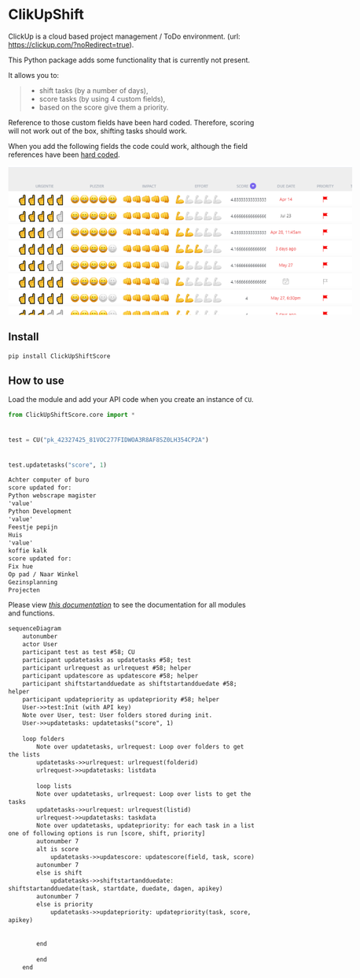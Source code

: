 # ClikUpShift



ClickUp is a cloud based project management / ToDo environment. (url: https://clickup.com/?noRedirect=true). 

This Python package adds some functionality that is currently not present. 

It allows you to: 
> * shift tasks (by a number of days),
> * score tasks (by using 4 custom fields), 
> * based on the score give them a priority. 
 

Reference to those custom fields have been hard coded. Therefore, scoring will not work out of the box, shifting tasks should work.

When you add the following fields the code could work, although the field references have been [hard coded](https://github.com/stevedep/ClickUpShiftScore/blob/4b2925c388e3eb26a6fdc039b0eee50dfd79ee0a/ClickUpShiftScore/core.py#L45).
<!--- #![Custom Fields!](images/customfields.png "Custom Fields") --->

<img src="images\customfields.png" alt="drawing" width="700" style="max-width: 700px">



## Install

`pip install ClickUpShiftScore`

## How to use

Load the module and add your API code when you create an instance of `CU`. 


```python
from ClickUpShiftScore.core import *


test = CU("pk_42327425_81VOC277FIDWOA3R8AF8SZ0LH354CP2A")


test.updatetasks("score", 1)
```

    Achter computer of buro
    score updated for: 
    Python webscrape magister
    'value'
    Python Development
    'value'
    Feestje pepijn
    Huis
    'value'
    koffie kalk
    score updated for: 
    Fix hue
    Op pad / Naar Winkel
    Gezinsplanning
    Projecten
    


Please view *[this documentation](https://StevedeP.github.io/ClickUpShiftScore)* to see the documentation for all modules and functions. 


```mermaid
sequenceDiagram
    autonumber
    actor User    
    participant test as test #58; CU
    participant updatetasks as updatetasks #58; test
    participant urlrequest as urlrequest #58; helper 
    participant updatescore as updatescore #58; helper
    participant shiftstartandduedate as shiftstartandduedate #58; helper
    participant updatepriority as updatepriority #58; helper
    User->>test:Init (with API key)
    Note over User, test: User folders stored during init.
    User->>updatetasks: updatetasks("score", 1)
    
    loop folders
        Note over updatetasks, urlrequest: Loop over folders to get the lists
        updatetasks->>urlrequest: urlrequest(folderid)        
        urlrequest->>updatetasks: listdata
        
        loop lists
        Note over updatetasks, urlrequest: Loop over lists to get the tasks
        updatetasks->>urlrequest: urlrequest(listid)
        urlrequest->>updatetasks: taskdata
        Note over updatetasks, updatepriority: for each task in a list one of following options is run [score, shift, priority] 
        autonumber 7
        alt is score
            updatetasks->>updatescore: updatescore(field, task, score)
        autonumber 7
        else is shift
            updatetasks->>shiftstartandduedate: shiftstartandduedate(task, startdate, duedate, dagen, apikey)
        autonumber 7
        else is priority
            updatetasks->>updatepriority: updatepriority(task, score, apikey)
        
            
        end
        
        end
    end
    
```

